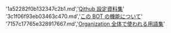 '1a52282f0b132347c2b1.md','[Qithub 設定資料集](https://qiita.com/items/1a52282f0b132347c2b1)'  
'3c1f06f93eb03463c470.md','[この BOT の機能について](https://qiita.com/items/3c1f06f93eb03463c470)'  
'7157c17765e328917667.md','[Organization 全体で使われる用語集](https://qiita.com/items/7157c17765e328917667)'  
